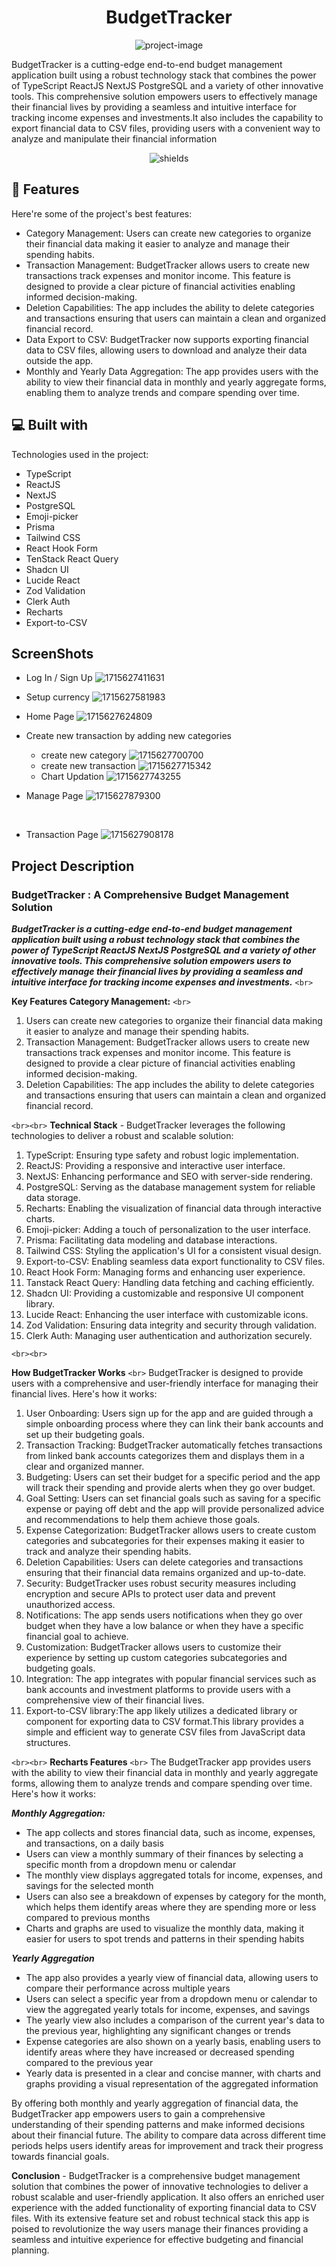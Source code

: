 <h1 align="center" id="title">BudgetTracker</h1>

<p align="center"><img src="https://socialify.git.ci/chiragyadav2003/Budget-Tracker/image?language=1&name=1&owner=1&theme=Light" alt="project-image"></p>

<p id="description">BudgetTracker is a cutting-edge end-to-end budget management application built using a robust technology stack that combines the power of TypeScript ReactJS NextJS PostgreSQL and a variety of other innovative tools. This comprehensive solution empowers users to effectively manage their financial lives by providing a seamless and intuitive interface for tracking income expenses and investments.It also includes the capability to export financial data to CSV files, providing users with a convenient way to analyze and manipulate their financial information</p>

<p align="center"><img src="https://img.shields.io/badge/budget-Tracker-yellow" alt="shields"></p>

<h2>🧐 Features</h2>

Here're some of the project's best features:

- Category Management: Users can create new categories to organize their financial data making it easier to analyze and manage their spending habits.
- Transaction Management: BudgetTracker allows users to create new transactions track expenses and monitor income. This feature is designed to provide a clear picture of financial activities enabling informed decision-making.
- Deletion Capabilities: The app includes the ability to delete categories and transactions ensuring that users can maintain a clean and organized financial record.
- Data Export to CSV: BudgetTracker now supports exporting financial data to CSV files, allowing users to download and analyze their data outside the app.
- Monthly and Yearly Data Aggregation: The app provides users with the ability to view their financial data in monthly and yearly aggregate forms, enabling them to analyze trends and compare spending over time.

<h2>💻 Built with</h2>

Technologies used in the project:

- TypeScript
- ReactJS
- NextJS
- PostgreSQL
- Emoji-picker
- Prisma
- Tailwind CSS
- React Hook Form
- TenStack React Query
- Shadcn UI
- Lucide React
- Zod Validation
- Clerk Auth
- Recharts
- Export-to-CSV

<h2>ScreenShots</h2>

- Log In / Sign Up
  ![1715627411631](image/README/1715627411631.png)
  <br>
- Setup currency
  ![1715627581983](image/README/1715627581983.png)
  <br>
- Home Page
  ![1715627624809](image/README/1715627624809.png)
  <br>
- Create new transaction by adding new categories

  - create new category
    ![1715627700700](image/README/1715627700700.png)
    <br>
  - create new transaction
    ![1715627715342](image/README/1715627715342.png)
    <br>
  - Chart Updation
    ![1715627743255](image/README/1715627743255.png)
    <br>

- Manage Page
  ![1715627879300](image/README/1715627879300.png)

  <br>

- Transaction Page
  ![1715627908178](image/README/1715627908178.png)

<h2>Project Description</h2>

<h3>BudgetTracker : A Comprehensive Budget Management Solution</h3>

**_BudgetTracker is a cutting-edge end-to-end budget management application built using a robust technology stack that combines the power of TypeScript ReactJS NextJS PostgreSQL and a variety of other innovative tools. This comprehensive solution empowers users to effectively manage their financial lives by providing a seamless and intuitive interface for tracking income expenses and investments._**
`<br>`

**Key Features Category Management:**
`<br>`

1. Users can create new categories to organize their financial data making it easier to analyze and manage their spending habits.
2. Transaction Management: BudgetTracker allows users to create new transactions track expenses and monitor income. This feature is designed to provide a clear picture of financial activities enabling informed decision-making.
3. Deletion Capabilities: The app includes the ability to delete categories and transactions ensuring that users can maintain a clean and organized financial record.

`<br><br>`
**Technical Stack** - BudgetTracker leverages the following technologies to deliver a robust and scalable solution:

1. TypeScript: Ensuring type safety and robust logic implementation.
2. ReactJS: Providing a responsive and interactive user interface.
3. NextJS: Enhancing performance and SEO with server-side rendering.
4. PostgreSQL: Serving as the database management system for reliable data storage.
5. Recharts: Enabling the visualization of financial data through interactive charts.
6. Emoji-picker: Adding a touch of personalization to the user interface.
7. Prisma: Facilitating data modeling and database interactions.
8. Tailwind CSS: Styling the application's UI for a consistent visual design.
9. Export-to-CSV: Enabling seamless data export functionality to CSV files.
10. React Hook Form: Managing forms and enhancing user experience.
11. Tanstack React Query: Handling data fetching and caching efficiently.
12. Shadcn UI: Providing a customizable and responsive UI component library.
13. Lucide React: Enhancing the user interface with customizable icons.
14. Zod Validation: Ensuring data integrity and security through validation.
15. Clerk Auth: Managing user authentication and authorization securely.

`<br><br>`

**How BudgetTracker Works** `<br>`
BudgetTracker is designed to provide users with a comprehensive and user-friendly interface for managing their financial lives. Here's how it works:

1. User Onboarding: Users sign up for the app and are guided through a simple onboarding process where they can link their bank accounts and set up their budgeting goals.
2. Transaction Tracking: BudgetTracker automatically fetches transactions from linked bank accounts categorizes them and displays them in a clear and organized manner.
3. Budgeting: Users can set their budget for a specific period and the app will track their spending and provide alerts when they go over budget.
4. Goal Setting: Users can set financial goals such as saving for a specific expense or paying off debt and the app will provide personalized advice and recommendations to help them achieve those goals.
5. Expense Categorization: BudgetTracker allows users to create custom categories and subcategories for their expenses making it easier to track and analyze their spending habits.
6. Deletion Capabilities: Users can delete categories and transactions ensuring that their financial data remains organized and up-to-date.
7. Security: BudgetTracker uses robust security measures including encryption and secure APIs to protect user data and prevent unauthorized access.
8. Notifications: The app sends users notifications when they go over budget when they have a low balance or when they have a specific financial goal to achieve.
9. Customization: BudgetTracker allows users to customize their experience by setting up custom categories subcategories and budgeting goals.
10. Integration: The app integrates with popular financial services such as bank accounts and investment platforms to provide users with a comprehensive view of their financial lives.
11. Export-to-CSV library:The app likely utilizes a dedicated library or component for exporting data to CSV format.This library provides a simple and efficient way to generate CSV files from JavaScript data structures.

`<br><br>`
**Recharts Features**
`<br>`
The BudgetTracker app provides users with the ability to view their financial data in monthly and yearly aggregate forms, allowing them to analyze trends and compare spending over time. Here's how it works:

**_Monthly Aggregation:_**

- The app collects and stores financial data, such as income, expenses, and transactions, on a daily basis
- Users can view a monthly summary of their finances by selecting a specific month from a dropdown menu or calendar
- The monthly view displays aggregated totals for income, expenses, and savings for the selected month
- Users can also see a breakdown of expenses by category for the month, which helps them identify areas where they are spending more or less compared to previous months
- Charts and graphs are used to visualize the monthly data, making it easier for users to spot trends and patterns in their spending habits

**_Yearly Aggregation_**

- The app also provides a yearly view of financial data, allowing users to compare their performance across multiple years
- Users can select a specific year from a dropdown menu or calendar to view the aggregated yearly totals for income, expenses, and savings
- The yearly view also includes a comparison of the current year's data to the previous year, highlighting any significant changes or trends
- Expense categories are also shown on a yearly basis, enabling users to identify areas where they have increased or decreased spending compared to the previous year
- Yearly data is presented in a clear and concise manner, with charts and graphs providing a visual representation of the aggregated information

By offering both monthly and yearly aggregation of financial data, the BudgetTracker app empowers users to gain a comprehensive understanding of their spending patterns and make informed decisions about their financial future. The ability to compare data across different time periods helps users identify areas for improvement and track their progress towards financial goals.

**Conclusion** - BudgetTracker is a comprehensive budget management solution that combines the power of innovative technologies to deliver a robust scalable and user-friendly application. It also offers an enriched user experience with the added functionality of exporting financial data to CSV files. With its extensive feature set and robust technical stack this app is poised to revolutionize the way users manage their finances providing a seamless and intuitive experience for effective budgeting and financial planning.
